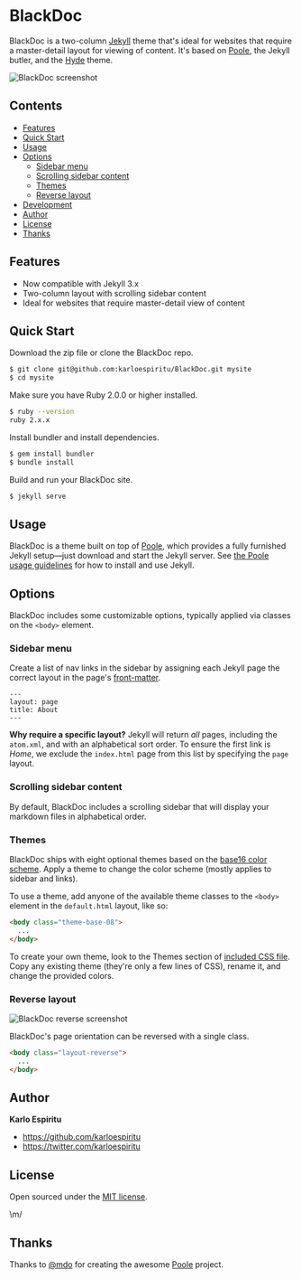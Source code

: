 # BlackDoc

BlackDoc is a two-column [Jekyll](http://jekyllrb.com) theme that's ideal for websites that require a master-detail layout for viewing of content. It's based on [Poole](http://getpoole.com), the Jekyll butler, and the [Hyde](http://hyde.getpoole.com) theme.

![BlackDoc screenshot](https://raw.githubusercontent.com/karloespiritu/blackdoc/master/public/images/blackdoc-screenshot.jpg)

## Contents

- [Features](#features)
- [Quick Start](#quick-start)
- [Usage](#usage)
- [Options](#options)
  - [Sidebar menu](#sidebar-menu)
  - [Scrolling sidebar content](#scrolling-sidebar-content)
  - [Themes](#themes)
  - [Reverse layout](#reverse-layout)
- [Development](#development)
- [Author](#author)
- [License](#license)
- [Thanks](#thanks)

## Features

* Now compatible with Jekyll 3.x
* Two-column layout with scrolling sidebar content
* Ideal for websites that require  master-detail view of content

## Quick Start

Download the zip file or clone the BlackDoc repo.

```bash
$ git clone git@github.com:karloespiritu/BlackDoc.git mysite
$ cd mysite
```
Make sure you have Ruby 2.0.0 or higher installed.

```bash
$ ruby --version
ruby 2.x.x
```

Install bundler and install dependencies.

```bash
$ gem install bundler
$ bundle install
```

Build and run your BlackDoc site.

```bash
$ jekyll serve
```

## Usage

BlackDoc is a theme built on top of [Poole](https://github.com/poole/poole), which provides a fully furnished Jekyll setup—just download and start the Jekyll server. See [the Poole usage guidelines](https://github.com/poole/poole#usage) for how to install and use Jekyll.


## Options

BlackDoc includes some customizable options, typically applied via classes on the `<body>` element.


### Sidebar menu

Create a list of nav links in the sidebar by assigning each Jekyll page the correct layout in the page's [front-matter](http://jekyllrb.com/docs/frontmatter/).

```
---
layout: page
title: About
---
```

**Why require a specific layout?** Jekyll will return *all* pages, including the `atom.xml`, and with an alphabetical sort order. To ensure the first link is *Home*, we exclude the `index.html` page from this list by specifying the `page` layout.


### Scrolling sidebar content

By default, BlackDoc includes a scrolling sidebar that will display your markdown files in alphabetical order.

### Themes

BlackDoc ships with eight optional themes based on the [base16 color scheme](https://github.com/chriskempson/base16). Apply a theme to change the color scheme (mostly applies to sidebar and links).

To use a theme, add anyone of the available theme classes to the `<body>` element in the `default.html` layout, like so:

```html
<body class="theme-base-08">
  ...
</body>
```

To create your own theme, look to the Themes section of [included CSS file](https://github.com/karloespiritu/blackdoc/blob/master/public/css/blackdoc.css). Copy any existing theme (they're only a few lines of CSS), rename it, and change the provided colors.

### Reverse layout

![BlackDoc reverse screenshot](https://raw.githubusercontent.com/karloespiritu/BlackDoc/master/public/images/reverse-screenshot.png)

BlackDoc's page orientation can be reversed with a single class.

```html
<body class="layout-reverse">
  ...
</body>
```

## Author

**Karlo Espiritu**
- <https://github.com/karloespiritu>
- <https://twitter.com/karloespiritu>

## License

Open sourced under the [MIT license](LICENSE.md).

\m/

## Thanks

Thanks to [@mdo](https://twitter.com/mdo) for creating the awesome [Poole](http://getpoole.com) project.
